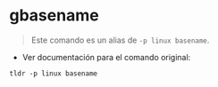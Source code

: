 # gbasename

> Este comando es un alias de `-p linux basename`.

- Ver documentación para el comando original:

`tldr -p linux basename`
